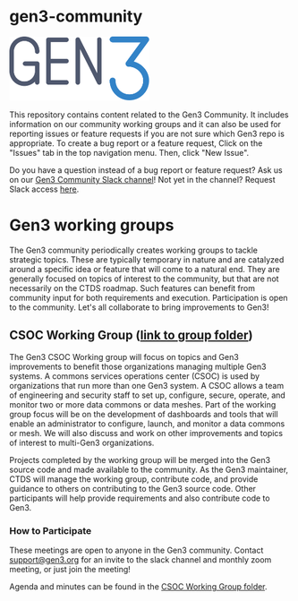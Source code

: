 # gen3-community

<img src="images/gen3-blue-dark.png" width=250px>

This repository contains content related to the Gen3 Community.  It includes information on our community working groups and it can also be used for reporting issues or feature requests if you are not sure which Gen3 repo is appropriate.  To create a bug report or a feature request, Click on the "Issues" tab in the top navigation menu. Then, click "New Issue".

Do you have a question instead of a bug report or feature request? Ask us on our [Gen3 Community Slack channel](https://app.slack.com/client/T03A08KRA/C03A08KRY)! Not yet in the channel? Request Slack access [here](https://docs.google.com/forms/d/e/1FAIpQLSczyhhOXeCK9FdVtpQpelOHYnRj1EAq1rwwnm9q6cPAe5a7ug/viewform).

# Gen3 working groups

The Gen3 community periodically creates working groups to tackle strategic topics. These are typically temporary in nature and are catalyzed around a specific idea or feature that will come to a natural end. They are generally focused on topics of interest to the community, but that are not necessarily on the CTDS roadmap. Such features can benefit from community input for both requirements and execution. Participation is open to the community. Let's all collaborate to bring improvements to Gen3!

## CSOC Working Group ([link to group folder](https://github.com/uc-cdis/gen3-community/tree/master/CSOC_Working_Group_items))

The Gen3 CSOC Working group will focus on topics and Gen3 improvements to benefit those organizations managing multiple Gen3 systems. A commons services operations center (CSOC) is used by organizations that run more than one Gen3 system. A CSOC allows a team of engineering and security staff to set up, configure, secure, operate, and monitor two or more data commons or data meshes. Part of the working group focus will be on the development of dashboards and tools that will enable an administrator to configure, launch, and monitor a data commons or mesh. We will also discuss and work on other improvements and topics of interest to multi-Gen3 organizations.

Projects completed by the working group will be merged into the Gen3 source code and made available to the community. As the Gen3 maintainer, CTDS will manage the working group, contribute code, and provide guidance to others on contributing to the Gen3 source code. Other participants will help provide requirements and also contribute code to Gen3.

### **How to Participate**

These meetings are open to anyone in the Gen3 community. Contact [support@gen3.org](mailto:support@gen3.org) for an invite to the slack channel and monthly zoom meeting, or just join the meeting!

Agenda and minutes can be found in the [CSOC Working Group folder](https://github.com/uc-cdis/gen3-community/tree/master/CSOC_Working_Group_items).
